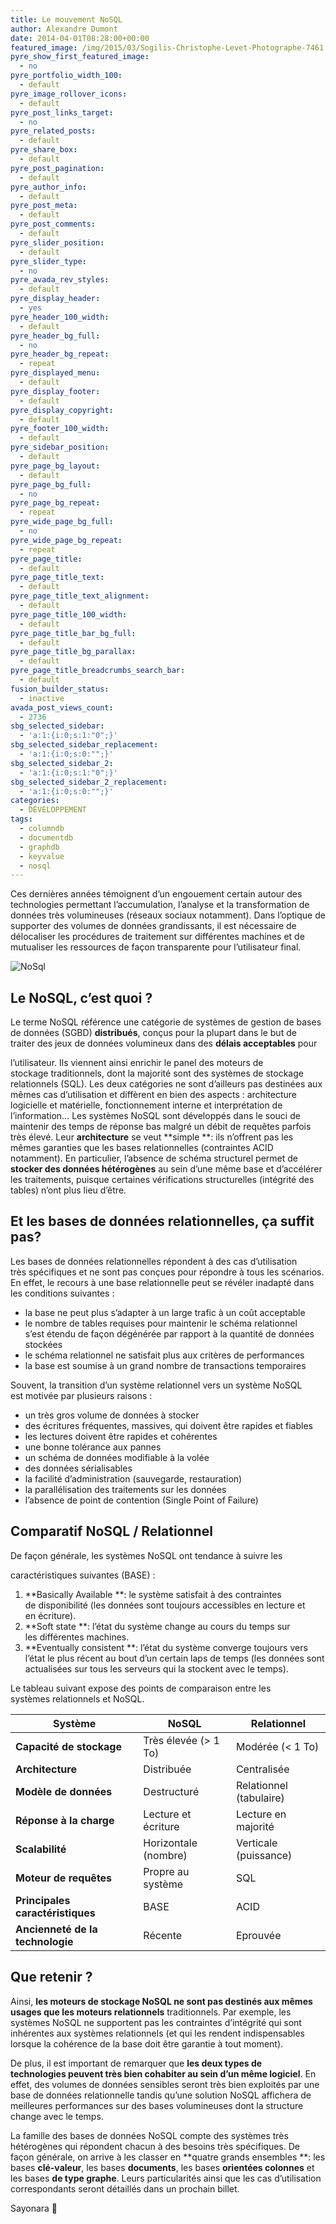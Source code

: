 ```yaml
---
title: Le mouvement NoSQL
author: Alexandre Dumont
date: 2014-04-01T08:28:00+00:00
featured_image: /img/2015/03/Sogilis-Christophe-Levet-Photographe-7461.jpg
pyre_show_first_featured_image:
  - no
pyre_portfolio_width_100:
  - default
pyre_image_rollover_icons:
  - default
pyre_post_links_target:
  - no
pyre_related_posts:
  - default
pyre_share_box:
  - default
pyre_post_pagination:
  - default
pyre_author_info:
  - default
pyre_post_meta:
  - default
pyre_post_comments:
  - default
pyre_slider_position:
  - default
pyre_slider_type:
  - no
pyre_avada_rev_styles:
  - default
pyre_display_header:
  - yes
pyre_header_100_width:
  - default
pyre_header_bg_full:
  - no
pyre_header_bg_repeat:
  - repeat
pyre_displayed_menu:
  - default
pyre_display_footer:
  - default
pyre_display_copyright:
  - default
pyre_footer_100_width:
  - default
pyre_sidebar_position:
  - default
pyre_page_bg_layout:
  - default
pyre_page_bg_full:
  - no
pyre_page_bg_repeat:
  - repeat
pyre_wide_page_bg_full:
  - no
pyre_wide_page_bg_repeat:
  - repeat
pyre_page_title:
  - default
pyre_page_title_text:
  - default
pyre_page_title_text_alignment:
  - default
pyre_page_title_100_width:
  - default
pyre_page_title_bar_bg_full:
  - default
pyre_page_title_bg_parallax:
  - default
pyre_page_title_breadcrumbs_search_bar:
  - default
fusion_builder_status:
  - inactive
avada_post_views_count:
  - 2736
sbg_selected_sidebar:
  - 'a:1:{i:0;s:1:"0";}'
sbg_selected_sidebar_replacement:
  - 'a:1:{i:0;s:0:"";}'
sbg_selected_sidebar_2:
  - 'a:1:{i:0;s:1:"0";}'
sbg_selected_sidebar_2_replacement:
  - 'a:1:{i:0;s:0:"";}'
categories:
  - DÉVELOPPEMENT
tags:
  - columndb
  - documentdb
  - graphdb
  - keyvalue
  - nosql
---
```


Ces dernières années témoignent d’un engouement certain autour des technologies permettant l’accumulation, l’analyse et la transformation de données très volumineuses (réseaux sociaux notamment). Dans l’optique de supporter des volumes de données grandissants, il est nécessaire de délocaliser les procédures de traitement sur différentes machines et de mutualiser les ressources de façon transparente pour l’utilisateur final.

![](/img/2014/04/tumblr_inline_n3b2avvoZ21sc5im4.png "NoSql")

<!-- more -->

## Le NoSQL, c’est quoi ?

Le terme NoSQL référence une catégorie de systèmes de gestion de bases de données (SGBD) **distribués**, conçus pour la plupart dans le but de traiter des jeux de données volumineux dans des **délais acceptables** pour

l’utilisateur. Ils viennent ainsi enrichir le panel des moteurs de stockage traditionnels, dont la majorité sont des systèmes de stockage relationnels (SQL). Les deux catégories ne sont d’ailleurs pas destinées aux mêmes cas d’utilisation et diffèrent en bien des aspects : architecture logicielle et matérielle, fonctionnement interne et interprétation de l’information… Les systèmes NoSQL sont développés dans le souci de maintenir des temps de réponse bas malgré un débit de requêtes parfois très élevé. Leur **architecture** se veut **simple **: ils n’offrent pas les mêmes garanties que les bases relationnelles (contraintes ACID notamment). En particulier, l’absence de schéma structurel permet de **stocker des données hétérogènes** au sein d’une même base et d’accélérer les traitements, puisque certaines vérifications structurelles (intégrité des tables) n’ont plus lieu d’être.

## Et les bases de données relationnelles, ça suffit pas?

Les bases de données relationnelles répondent à des cas d’utilisation très spécifiques et ne sont pas conçues pour répondre à tous les scénarios. En effet, le recours à une base relationnelle peut se révéler inadapté dans les conditions suivantes :

- la base ne peut plus s’adapter à un large trafic à un coût acceptable
- le nombre de tables requises pour maintenir le schéma relationnel s’est étendu de façon dégénérée par rapport à la quantité de données stockées
- le schéma relationnel ne satisfait plus aux critères de performances
- la base est soumise à un grand nombre de transactions temporaires

Souvent, la transition d’un système relationnel vers un système NoSQL est motivée par plusieurs raisons :

- un très gros volume de données à stocker
- des écritures fréquentes, massives, qui doivent être rapides et fiables
- les lectures doivent être rapides et cohérentes
- une bonne tolérance aux pannes
- un schéma de données modifiable à la volée
- des données sérialisables
- la facilité d’administration (sauvegarde, restauration)
- la parallélisation des traitements sur les données
- l’absence de point de contention (Single Point of Failure)

## Comparatif NoSQL / Relationnel

De façon générale, les systèmes NoSQL ont tendance à suivre les

caractéristiques suivantes (BASE) :

1. **Basically Available **: le système satisfait à des contraintes de disponibilité (les données sont toujours accessibles en lecture et en écriture).
2. **Soft state **: l’état du système change au cours du temps sur les différentes machines.
3. **Eventually consistent **: l’état du système converge toujours vers l’état le plus récent au bout d’un certain laps de temps (les données sont actualisées sur tous les serveurs qui la stockent avec le temps).

Le tableau suivant expose des points de comparaison entre les systèmes relationnels et NoSQL.

| Système                          | NoSQL                | Relationnel             |
| -------------------------------- | -------------------- | ----------------------- |
| **Capacité de stockage**         | Très élevée (> 1 To) | Modérée (< 1 To)        |
| **Architecture**                 | Distribuée           | Centralisée             |
| **Modèle de données**            | Destructuré          | Relationnel (tabulaire) |
| **Réponse à la charge**          | Lecture et écriture  | Lecture en majorité     |
| **Scalabilité**                  | Horizontale (nombre) | Verticale (puissance)   |
| **Moteur de requêtes**           | Propre au système    | SQL                     |
| **Principales caractéristiques** | BASE                 | ACID                    |
| **Ancienneté de la technologie** | Récente              | Eprouvée                |

## Que retenir ?

Ainsi, **les moteurs de stockage NoSQL ne sont pas destinés aux mêmes usages que les moteurs relationnels** traditionnels. Par exemple, les systèmes NoSQL ne supportent pas les contraintes d’intégrité qui sont inhérentes aux systèmes relationnels (et qui les rendent indispensables lorsque la cohérence de la base doit être garantie à tout moment).

De plus, il est important de remarquer que **les deux types de technologies peuvent très bien cohabiter au sein d’un même logiciel**. En effet, des volumes de données sensibles seront très bien exploités par une base de données relationnelle tandis qu’une solution NoSQL affichera de meilleures performances sur des bases volumineuses dont la structure change avec le temps.

La famille des bases de données NoSQL compte des systèmes très hétérogènes qui répondent chacun à des besoins très spécifiques. De façon générale, on arrive à les classer en **quatre grands ensembles **: les bases **clé-valeur**, les bases **documents**, les bases **orientées colonnes** et les bases **de type graphe**. Leurs particularités ainsi que les cas d’utilisation correspondants seront détaillés dans un prochain billet.

Sayonara 🙂

